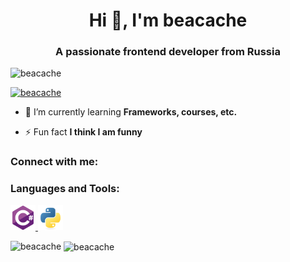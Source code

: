 <h1 align="center">Hi 👋, I'm beacache</h1>
<h3 align="center">A passionate frontend developer from Russia</h3>

<p align="left"> <img src="https://komarev.com/ghpvc/?username=beacache&label=Profile%20views&color=0e75b6&style=flat" alt="beacache" /> </p>

<p align="left"> <a href="https://github.com/ryo-ma/github-profile-trophy"><img src="https://github-profile-trophy.vercel.app/?username=beacache" alt="beacache" /></a> </p>

- 🌱 I’m currently learning **Frameworks, courses, etc.**

- ⚡ Fun fact **I think I am funny**

<h3 align="left">Connect with me:</h3>
<p align="left">
</p>

<h3 align="left">Languages and Tools:</h3>
<p align="left"> <a href="https://www.w3schools.com/cs/" target="_blank" rel="noreferrer"> <img src="https://raw.githubusercontent.com/devicons/devicon/master/icons/csharp/csharp-original.svg" alt="csharp" width="40" height="40"/> </a> <a href="https://www.python.org" target="_blank" rel="noreferrer"> <img src="https://raw.githubusercontent.com/devicons/devicon/master/icons/python/python-original.svg" alt="python" width="40" height="40"/> </a> </p>

<p><img align="left" src="https://github-readme-stats.vercel.app/api/top-langs?username=beacache&show_icons=true&locale=en&layout=compact" alt="beacache" /></p>

<p>&nbsp;<img align="center" src="https://github-readme-stats.vercel.app/api?username=beacache&show_icons=true&locale=en" alt="beacache" /></p>
